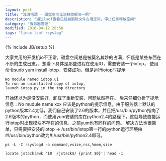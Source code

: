 ```yaml
---
layout: post
title: "浅滩拾遗 - 磁盘空间无法释放解决一例"
description: "通过lsof查看已经被删除文件占用空间，停止任务释放空间"
category: "服务器管理"
modified: 2016-04-12 20:58
tags: "linux lsof rsyslog"
---
```

{% include JB/setup %}





大家共用的开发机io不正常，磁盘空间总是被莫名其妙的占满，怀疑是某些东西在不断的生成日志，，想看下具体是那些进程在使用IO，需要安装一个iotop， 使用命令sudo yum install iotop，安装成功，但是运行iotop时提示
```
No module named iotop.ui
To run an uninstalled copy of iotop,
launch iotop.py in the top directory
```
开始还以为是没安装好，卸载了重新安装，问题依然存在。
后来仔细分析了提示信息：No mudule name xxx 应该是python的提示信息，由于服务器上默认的python版本2.4太低，我们自己安装了2.6的版本，并且把/usr/bin/python指向了2.6版本的python，而使用yum安装的库在python2.4的路径下，这就导致直接运行iotop时出现模块不存在的信息，之前yum也有同样的问题。
解决方法也很简单，只需要把安装的iotop -\> /usr/bin/iotop第一行的python运行环境由#!/usr/bin/python改为#!/usr/bin/python2.4即可。

    ps -L -C rsyslogd -o command,vsize,rss,%mem,size

    locate jstack|awk '$0  /jstack$/ {print $0}'| head -1


